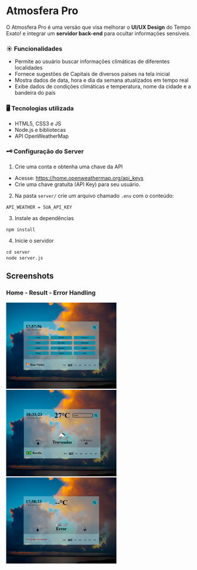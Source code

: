 # Atmosfera Pro
O Atmosfera Pro é uma versão que visa melhorar o **UI/UX Design** do Tempo Exato! e integrar um **servidor back-end** para ocultar informações sensíveis.

### ☀️ Funcionalidades
- Permite ao usuário buscar informações climáticas de diferentes localidades
- Fornece sugestões de Capitais de diversos países na tela inicial
- Mostra dados de data, hora e dia da semana atualizados em tempo real
- Exibe dados de condições climáticas e temperatura, nome da cidade e a bandeira do país

### 🖥️ Tecnologias utilizada
- HTML5, CSS3 e JS
- Node.js e bibliotecas
- API OpenWeatherMap

### 🗝️ Configuração do Server
1. Crie uma conta e obtenha uma chave da API
- Acesse: https://home.openweathermap.org/api_keys
- Crie uma chave gratuita (API Key) para seu usuário.
2. Na pasta `server/` crie um arquivo chamado `.env` com o conteúdo:
```
API_WEATHER = SUA_API_KEY
```
3. Instale as dependências
``` 
npm install
```
4. Inicie o servidor
``` 
cd server
node server.js
```

## Screenshots
<div>
  <h3>Home - Result - Error Handling</h3>
  <img width="300" src="/assets/screenshots/home.png" />
  <img width="300" src="/assets/screenshots/result.png" />
  <img width="300" src="/assets/screenshots/error.png" />
</div>
